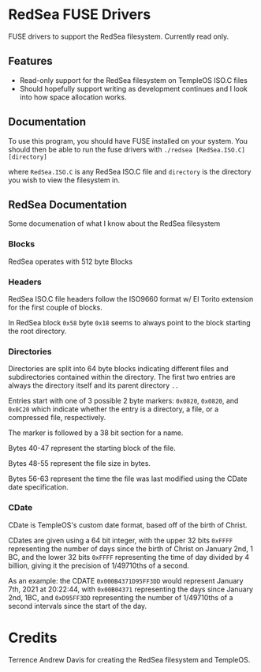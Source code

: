 
# RedSea FUSE Drivers

FUSE drivers to support the RedSea filesystem. Currently read only.



## Features

- Read-only support for the RedSea filesystem on TempleOS ISO.C files
- Should hopefully support writing as development continues and I look into how space allocation works.


## Documentation

To use this program, you should have FUSE installed on your system. You should then be able to run the fuse drivers with `./redsea [RedSea.ISO.C] [directory]`

where `RedSea.ISO.C` is any RedSea ISO.C file and `directory` is the directory you wish to view the filesystem in.

## RedSea Documentation

Some documenation of what I know about the RedSea filesystem


### Blocks

RedSea operates with 512 byte Blocks

### Headers

RedSea ISO.C file headers follow the ISO9660 format w/ El Torito extension for the first couple of blocks.

In RedSea block `0x58` byte `0x18` seems to always point to the block starting the root directory.

### Directories

Directories are split into 64 byte blocks indicating different files and subdirectories contained within the directory. The first two entries are always the directory itself and its parent directory `..`

Entries start with one of 3 possible 2 byte markers: `0x0820`, `0x0820`, and `0x0C20` which indicate whether the entry is a directory, a file, or a compressed file, respectively.

The marker is followed by a 38 bit section for a name. 

Bytes 40-47 represent the starting block of the file.

Bytes 48-55 represent the file size in bytes.

Bytes 56-63 represent the time the file was last modified using the CDate date specification.

### CDate

CDate is TempleOS's custom date format, based off of the birth of Christ.

CDates are given using a 64 bit integer, with the upper 32 bits `0xFFFF` representing the number of days since the birth of Christ on January 2nd, 1 BC, and the lower 32 bits `0xFFFF` representing the time of day divided by 4 billion, giving it the precision of 1/49710ths of a second.

As an example: the CDATE `0x000B4371D95FF3DD` would represent January 7th, 2021 at 20:22:44, with `0x00B04371` representing the days since January 2nd, 1BC, and `0xD95FF3DD` representing the number of 1/49710ths of a second intervals since the start of the day.
# Credits

Terrence Andrew Davis for creating the RedSea filesystem and TempleOS.

